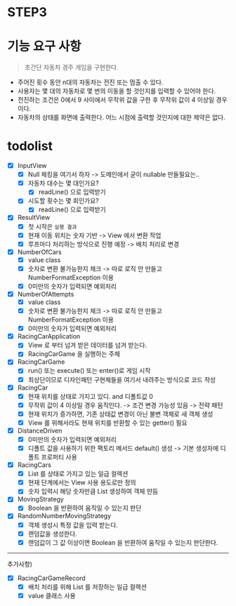 # STEP3 

# 기능 요구 사항
> 초간단 자동차 경주 게임을 구현한다.

* 주어진 횟수 동안 n대의 자동차는 전진 또는 멈출 수 있다.
* 사용자는 몇 대의 자동차로 몇 번의 이동을 할 것인지를 입력할 수 있어야 한다.
* 전진하는 조건은 0에서 9 사이에서 무작위 값을 구한 후 무작위 값이 4 이상일 경우이다.
* 자동차의 상태를 화면에 출력한다. 어느 시점에 출력할 것인지에 대한 제약은 없다.

# todolist 

* [x] InputView
    * [x] Null 체킹을 여기서 하자 -> 도메인에서 굳이 nullable 만들필요는..
    * [x] 자동차 대수는 몇 대인가요?
        * [x] readLine() 으로 입력받기
    * [x] 시도할 횟수는 몇 회인가요?
        * [x] readLine() 으로 입력받기
* [x] ResultView
    * [x] 첫 시작은 `실행 결과`
    * [x] 현재 이동 위치는 숫자 기반 -> View 에서 변환 작업
    * [x] 루프마다 처리하는 방식으로 진행 예정 -> 배치 처리로 변경   
* [x] NumberOfCars
    * [x] value class
    * [x] 숫자로 변환 불가능한지 체크 -> 따로 로직 안 만들고 NumberFormatException 이용 
    * [x] 0미만의 숫자가 입력되면 예외처리
* [x] NumberOfAttempts
    * [x] value class
    * [x] 숫자로 변환 불가능한지 체크 -> 따로 로직 안 만들고 NumberFormatException 이용
    * [x] 0미만의 숫자가 입력되면 예외처리
* [x] RacingCarApplication
    * [x] View 로 부터 넘겨 받은 데이터를 넘겨 받는다.    
    * [x] RacingCarGame 을 실행하는 주체  
* [x] RacingCarGame
    * [x] run() 또는 execute() 또는 enter()로 게임 시작 
    * [x] 최상단이므로 디자인패턴 구현체들을 여기서 내려주는 방식으로 코드 작성 
* [x] RacingCar 
    * [x] 현재 위치를 상태로 가지고 있디. and 디폴트값 0
    * [x] 무작위 값이 4 이상일 경우 움직인다. -> 조건 변경 가능성 있음 -> 전략 패턴
    * [x] 현재 위치가 증가하면, 기존 상태값 변경이 아닌 불변 객체로 새 객체 생성 
    * [x] View 를 위해서라도 현재 위치를 반환할 수 있는 getter() 필요 
* [x] DistanceDriven
    * [x] 0미만의 숫자가 입력되면 예외처리
    * [x] 디폴트 값을 사용하기 위한 팩토리 메서드 default() 생성 -> 기본 생성자에 디폴트 프로퍼티 사용 
* [x] RacingCars
    * [x] List<RacingCar> 를 상태로 가지고 있는 일급 컬렉션  
    * [x] 현재 단계에서는 View 사용 용도로만 정의
    * [x] 숫자 입력시 해당 숫자만큼 List<RacingCars> 생성하여 객체 만듬 
* [x] MovingStrategy
    * [x] Boolean 을 반환하여 움직일 수 있는지 판단
* [x] RandomNumberMovingStrategy   
    * [x] 객체 생성시 특정 값을 입력 받는다. 
    * [x] 랜덤값을 생성한다.    
    * [x] 랜덤값이 그 값 이상이면 Boolean 을 반환하여 움직일 수 있는지 판단한다.  
  
---
추가사항)  

* [x] RacingCarGameRecord 
    * [x] 배치 처리를 위해 List<RacingCars> 를 저장하는 일급 컬렉션
    * [x] value 클래스 사용